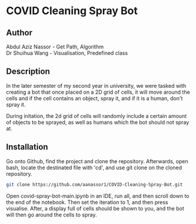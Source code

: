 # COVID Cleaning Spray Bot
## Author


Abdul Aziz Nassor - Get Path, Algorithm <br>
Dr Shuihua Wang - Visualisation, Predefined class <br>


## Description

In the later semester of my second year in university, we were tasked with creating a bot that once placed on a 2D grid of cells, it will move around the cells and if the cell contains an object, spray it, and if it is a human, don't spray it.

During initation, the 2d grid of cells will randomly include a certain amount of objects to be sprayed, as well as humans which the bot should not spray at.

## Installation

Go onto Github, find the project and clone the repository.
Afterwards, open bash, locate the destinated file with 'cd', and use git clone on the cloned repository.

```bash
git clone https://github.com/aanassor1/COVID-Cleaning-Spray-Bot.git
```

Open covid-spray-bot-main.ipynb in an IDE, run all, and then scroll down to the end of the notebook. Then set the iteration to 1, and then press visualise. After, a display full of cells should be shown to you, and the bot will then go around the cells to spray.

